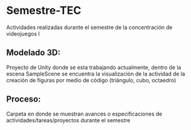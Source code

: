 # Semestre-TEC
Actividades realizadas durante el semestre de la concentración de videojuegos I

## Modelado 3D: 
Proyecto de Unity donde se esta trabajando actualmente, dentro de la escena SampleScene se encuentra la 
visualización de la actividad de la creación de figuras por medio de código (triángulo, cubo, octaedro)

## Proceso: 
Carpeta en donde se muestran avances o especificaciones de actividades/tareas/proyectos durante el semestre
